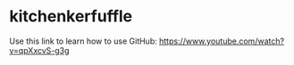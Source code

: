 # kitchenkerfuffle
Use this link to learn how to use GitHub: https://www.youtube.com/watch?v=qpXxcvS-g3g
